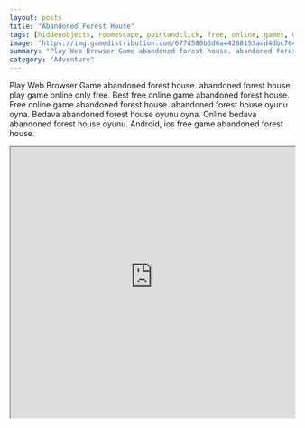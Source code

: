 ```yaml
---
layout: posts
title: "Abandoned Forest House"
tags: [hiddenobjects, roomescape, pointandclick, free, online, games, oyna, game, free, games, play, play, games]
image: "https://img.gamedistribution.com/677d580b3d6a44268153aad4dbc764a6-512x384.jpeg"
summary: "Play Web Browser Game abandoned forest house. abandoned forest house play game online only free. Best free online game abandoned forest house. Free online game abandoned forest house. abandoned forest house oyunu oyna. Bedava abandoned forest house oyunu oyna. Online bedava abandoned forest house oyunu. Android, ios free game abandoned forest house."
category: "Adventure"
---
```


Play Web Browser Game abandoned forest house. abandoned forest house play game online only free. Best free online game abandoned forest house. Free online game abandoned forest house. abandoned forest house oyunu oyna. Bedava abandoned forest house oyunu oyna. Online bedava abandoned forest house oyunu. Android, ios free game abandoned forest house.

<iframe width="100%" height="480px;" src="https://html5.gamedistribution.com/677d580b3d6a44268153aad4dbc764a6/"></iframe>